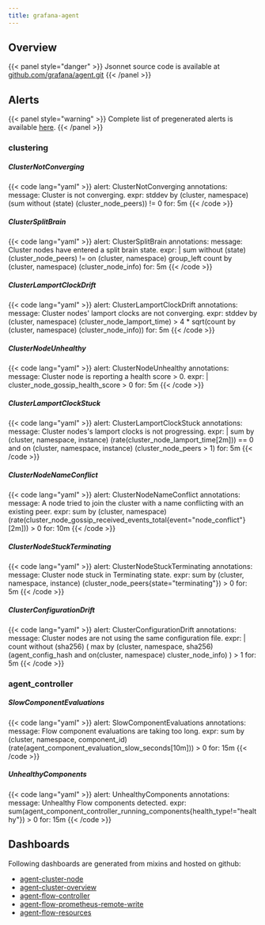 ```yaml
---
title: grafana-agent
---
```


## Overview



{{< panel style="danger" >}}
Jsonnet source code is available at [github.com/grafana/agent.git](https://github.com/grafana/agent.git/tree/master/operations/agent-flow-mixin)
{{< /panel >}}

## Alerts

{{< panel style="warning" >}}
Complete list of pregenerated alerts is available [here](https://github.com/observeproject/sites/blob/main/assets/grafana-agent/alerts.yaml).
{{< /panel >}}

### clustering

##### ClusterNotConverging

{{< code lang="yaml" >}}
alert: ClusterNotConverging
annotations:
  message: Cluster is not converging.
expr: stddev by (cluster, namespace) (sum without (state) (cluster_node_peers)) != 0
for: 5m
{{< /code >}}
 
##### ClusterSplitBrain

{{< code lang="yaml" >}}
alert: ClusterSplitBrain
annotations:
  message: Cluster nodes have entered a split brain state.
expr: |
  sum without (state) (cluster_node_peers) !=
  on (cluster, namespace) group_left
  count by (cluster, namespace) (cluster_node_info)
for: 5m
{{< /code >}}
 
##### ClusterLamportClockDrift

{{< code lang="yaml" >}}
alert: ClusterLamportClockDrift
annotations:
  message: Cluster nodes' lamport clocks are not converging.
expr: stddev by (cluster, namespace) (cluster_node_lamport_time) > 4 * sqrt(count by (cluster, namespace) (cluster_node_info))
for: 5m
{{< /code >}}
 
##### ClusterNodeUnhealthy

{{< code lang="yaml" >}}
alert: ClusterNodeUnhealthy
annotations:
  message: Cluster node is reporting a health score > 0.
expr: |
  cluster_node_gossip_health_score > 0
for: 5m
{{< /code >}}
 
##### ClusterLamportClockStuck

{{< code lang="yaml" >}}
alert: ClusterLamportClockStuck
annotations:
  message: Cluster nodes's lamport clocks is not progressing.
expr: |
  sum by (cluster, namespace, instance) (rate(cluster_node_lamport_time[2m])) == 0
  and on (cluster, namespace, instance) (cluster_node_peers > 1)
for: 5m
{{< /code >}}
 
##### ClusterNodeNameConflict

{{< code lang="yaml" >}}
alert: ClusterNodeNameConflict
annotations:
  message: A node tried to join the cluster with a name conflicting with an existing peer.
expr: sum by (cluster, namespace) (rate(cluster_node_gossip_received_events_total{event="node_conflict"}[2m])) > 0
for: 10m
{{< /code >}}
 
##### ClusterNodeStuckTerminating

{{< code lang="yaml" >}}
alert: ClusterNodeStuckTerminating
annotations:
  message: Cluster node stuck in Terminating state.
expr: sum by (cluster, namespace, instance) (cluster_node_peers{state="terminating"}) > 0
for: 5m
{{< /code >}}
 
##### ClusterConfigurationDrift

{{< code lang="yaml" >}}
alert: ClusterConfigurationDrift
annotations:
  message: Cluster nodes are not using the same configuration file.
expr: |
  count without (sha256) (
      max by (cluster, namespace, sha256) (agent_config_hash and on(cluster, namespace) cluster_node_info)
  ) > 1
for: 5m
{{< /code >}}
 
### agent_controller

##### SlowComponentEvaluations

{{< code lang="yaml" >}}
alert: SlowComponentEvaluations
annotations:
  message: Flow component evaluations are taking too long.
expr: sum by (cluster, namespace, component_id) (rate(agent_component_evaluation_slow_seconds[10m])) > 0
for: 15m
{{< /code >}}
 
##### UnhealthyComponents

{{< code lang="yaml" >}}
alert: UnhealthyComponents
annotations:
  message: Unhealthy Flow components detected.
expr: sum(agent_component_controller_running_components{health_type!="healthy"}) > 0
for: 15m
{{< /code >}}
 
## Dashboards
Following dashboards are generated from mixins and hosted on github:


- [agent-cluster-node](https://github.com/observeproject/sites/blob/main/assets/grafana-agent/dashboards/agent-cluster-node.json)
- [agent-cluster-overview](https://github.com/observeproject/sites/blob/main/assets/grafana-agent/dashboards/agent-cluster-overview.json)
- [agent-flow-controller](https://github.com/observeproject/sites/blob/main/assets/grafana-agent/dashboards/agent-flow-controller.json)
- [agent-flow-prometheus-remote-write](https://github.com/observeproject/sites/blob/main/assets/grafana-agent/dashboards/agent-flow-prometheus-remote-write.json)
- [agent-flow-resources](https://github.com/observeproject/sites/blob/main/assets/grafana-agent/dashboards/agent-flow-resources.json)
